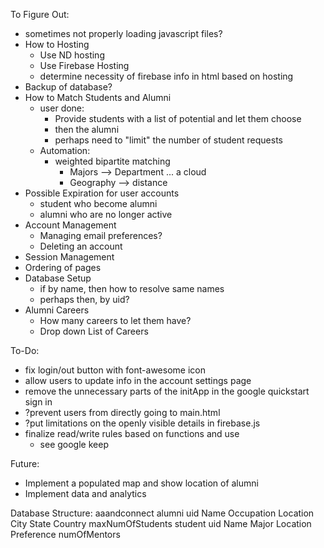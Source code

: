 To Figure Out:
 - sometimes not properly loading javascript files?
 - How to Hosting
    - Use ND hosting
    - Use Firebase Hosting
    - determine necessity of firebase info in html based on hosting
 - Backup of database?
 - How to Match Students and Alumni
    - user done:
        - Provide students with a list of potential and let them choose
        - then the alumni
        - perhaps need to "limit" the number of student requests
    - Automation:
        - weighted bipartite matching
            - Majors --> Department ... a cloud
            - Geography --> distance
 - Possible Expiration for user accounts
    - student who become alumni
    - alumni who are no longer active
 - Account Management
    - Managing email preferences?
    - Deleting an account
 - Session Management
 - Ordering of pages
 - Database Setup
    - if by name, then how to resolve same names
    - perhaps then, by uid?
 - Alumni Careers
    - How many careers to let them have?
    - Drop down List of Careers

To-Do:
 - fix login/out button with font-awesome icon
 - allow users to update info in the account settings page
 - remove the unnecessary parts of the initApp in the google quickstart sign in
 - ?prevent users from directly going to main.html
 - ?put limitations on the openly visible details in firebase.js
 - finalize read/write rules based on functions and use
    - see google keep


Future:
 - Implement a populated map and show location of alumni
 - Implement data and analytics


Database Structure:
aaandconnect
    alumni
        uid
            Name
            Occupation
            Location
                City
                State
                Country
            maxNumOfStudents
    student
        uid
            Name
            Major
            Location Preference
            numOfMentors
